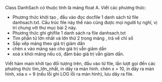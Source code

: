 Class DanhSach có thuộc tính là mảng float A. Viết các phương thức:
* Phương thức khởi tạo , đầu vào đọc docfile 1 danh sách từ file danhsach.txt. Cấu trúc file này thế nào cũng được mọi người tự nghĩ, vị trí chung với thư mục bài 2 này.
* Phương thức ghi ghifile 1 danh sách ra file danhsach.txt
* Tìm phần tử lớn nhất và lớn thứ 2 trong mảng , trả về chỉ số
* Sắp xếp mảng theo giá trị giảm dần
* chèn x vào mảng sao cho giá trị vẫn giảm dần
* xoá x khỏi mảng nếu có, đảm bảo giá trị vẫn giảm dần.

Viết hàm main khởi tạo đối tượng trên, đầu vào từ file, lần lượt gọi đến các phương thức tìm_lớn_nhất, in dãy ra màn hình. chèn x = 10, in dãy ra màn hình, xóa x = 9 (nếu lỗi ghi LOG lỗi ra màn hình), lưu dãy ra file.
